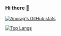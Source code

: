 ### Hi there 👋

[![Anurag's GitHub stats](https://github-readme-stats.vercel.app/api?username=P-CHARDAT&count_private=true&hide=stars,issues,contribs&show_icons=true&theme=gotham&custom_title=My_Stats)](https://github.com/anuraghazra/github-readme-stats)

[![Top Langs](https://github-readme-stats.vercel.app/api/top-langs/?username=P-CHARDAT)](https://github.com/anuraghazra/github-readme-stats)


<!--
**P-CHARDAT/P-CHARDAT** is a ✨ _special_ ✨ repository because its `README.md` (this file) appears on your GitHub profile.

Here are some ideas to get you started:

- 🔭 I’m currently working on ...
- 🌱 I’m currently learning ...
- 👯 I’m looking to collaborate on ...
- 🤔 I’m looking for help with ...
- 💬 Ask me about ...
- 📫 How to reach me: ...
- 😄 Pronouns: ...
- ⚡ Fun fact: ...
-->
